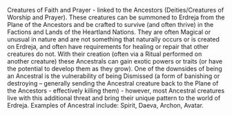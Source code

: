 Creatures of Faith and Prayer - linked to the Ancestors (Deities/Creatures of Worship and Prayer). These creatures can be summoned to Erdreja from the Plane of the Ancestors and be crafted to survive (and often thrive) in the Factions and Lands of the Heartland Nations. They are often Magical or unusual in nature and are not something that naturally occurs or is created on Erdreja, and often have requirements for healing or repair that other creatures do not. With their creation (often via a Ritual performed on another creature) these Ancestrals can gain exotic powers or traits (or have the potential to develop them as they grow). One of the downsides of being an Ancestral is the vulnerability of being Dismissed (a form of banishing or destroying – generally sending the Ancestral creature back to the Plane of the Ancestors - effectively killing them) - however, most Ancestral creatures live with this additional threat and bring their unique pattern to the world of Erdreja. Examples of Ancestral include: Spirit, Daeva, Archon, Avatar.